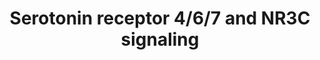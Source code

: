 ---
annotations:
- type: Pathway Ontology
  value: serotonin signaling pathway
- type: Cell Type Ontology
  value: neuron
authors:
- Aruke
- Khanspers
- MaintBot
- AlexanderPico
- Thomas
- AllanKuchinsky
- Andra
- Egonw
- Eweitz
description: This pathway is courtesy of Ariadne Genomics Pathway Studio.  Proteins
  on this pathway have targeted assays available via the [https://assays.cancer.gov/available_assays?wp_id=WP734
  CPTAC Assay Portal]
last-edited: 2021-05-22
organisms:
- Homo sapiens
redirect_from:
- /index.php/Pathway:WP734
- /instance/WP734
schema-jsonld:
- '@context': https://schema.org/
  '@id': https://wikipathways.github.io/pathways/WP734.html
  '@type': Dataset
  creator:
    '@type': Organization
    name: WikiPathways
  description: This pathway is courtesy of Ariadne Genomics Pathway Studio.  Proteins
    on this pathway have targeted assays available via the [https://assays.cancer.gov/available_assays?wp_id=WP734
    CPTAC Assay Portal]
  keywords:
  - HTR7
  - RPS6KA5
  - RPS6K
  - RAP1A
  - SRF
  - HTR4
  - MAPKAPK2
  - serotonin
  - MAP2K2
  - GNAS
  - MAP2K1
  - ADCY
  - PKA
  - Cyclic AMP
  - ATF1
  - BRAF
  - HTR6
  - CREB1
  - ELK4
  - MAPK1
  - EGR1
  - MAPK3
  - ELK1
  - NR3C1
  license: CC0
  name: Serotonin receptor 4/6/7 and NR3C signaling
seo: CreativeWork
title: Serotonin receptor 4/6/7 and NR3C signaling
wpid: WP734
---